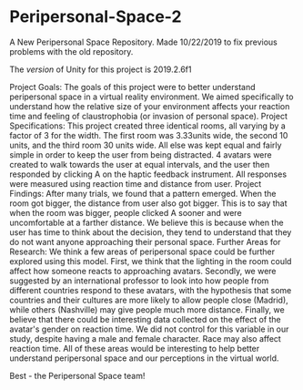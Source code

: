 # Peripersonal-Space-2

A New Peripersonal Space Repository. Made 10/22/2019 to fix previous problems with the old repository.

The *version* of Unity for this project is 2019.2.6f1

Project Goals: The goals of this project were to better understand peripersonal space in a virtual reality environment. We aimed specifically to understand how the relative size of your environment affects your reaction time and feeling of claustrophobia (or invasion of personal space). 
Project Specifications: This project created three identical rooms, all varying by a factor of 3 for the width. The first room was 3.33units wide, the second 10 units, and the third room 30 units wide. All else was kept equal and fairly simple in order to keep the user from being distracted. 4 avatars were created to walk towards the user at equal intervals, and the user then responded by clicking A on the haptic feedback instrument. All responses were measured using reaction time and distance from user. 
Project Findings: After many trials, we found that a pattern emerged. When the room got bigger, the distance from user also got bigger. This is to say that when the room was bigger, people clicked A sooner and were uncomfortable at a farther distance. We believe this is because when the user has time to think about the decision, they tend to understand that they do not want anyone approaching their personal space. 
Further Areas for Research: We think a few areas of peripersonal space could be further explored using this model. First, we think that the lighting in the room could affect how someone reacts to approaching avatars. Secondly, we were suggested by an international professor to look into how people from different countries respond to these avatars, with the hypothesis that some countries and their cultures are more likely to allow people close (Madrid), while others (Nashville) may give people much more distance. Finally, we believe that there could be interesting data collected on the effect of the avatar's gender on reaction time. We did not control for this variable in our study, despite having a male and female character. Race may also affect reaction time. All of these areas would be interesting to help better understand peripersonal space and our perceptions in the virtual world. 

Best - the Peripersonal Space team!
